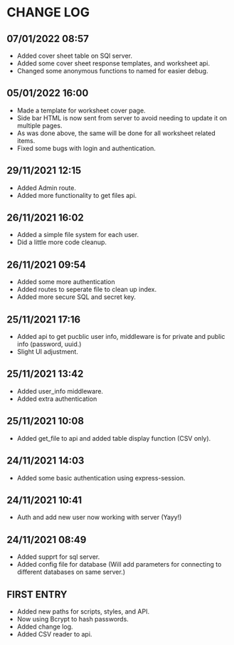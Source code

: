 # CHANGE LOG

## 07/01/2022 08:57
- Added cover sheet table on SQl server.
- Added some cover sheet response templates, and worksheet api.
- Changed some anonymous functions to named for easier debug.

## 05/01/2022 16:00
- Made a template for worksheet cover page.
- Side bar HTML is now sent from server to avoid needing to update it on multiple pages.
- As was done above, the same will be done for all worksheet related items.
- Fixed some bugs with login and authentication.

## 29/11/2021 12:15
- Added Admin route.
- Added more functionality to get files api.

## 26/11/2021 16:02
- Added a simple file system for each user.
- Did a little more code cleanup.

## 26/11/2021 09:54
- Added some more authentication
- Added routes to seperate file to clean up index.
- Added more secure SQL and secret key.

## 25/11/2021 17:16
- Added api to get pucblic user info, middleware is for private and public info (password, uuid.)
- Slight UI adjustment.

## 25/11/2021 13:42
- Added user_info middleware.
- Added extra authentication

## 25/11/2021 10:08
- Added get_file to api and added table display function (CSV only).

## 24/11/2021 14:03
- Added some basic authentication using express-session.

## 24/11/2021 10:41
- Auth and add new user now working with server (Yayy!)

## 24/11/2021 08:49
- Added supprt for sql server.
- Added config file for database (Will add parameters for connecting to different databases on same server.)

## FIRST ENTRY
- Added new paths for scripts, styles, and API.
- Now using Bcrypt to hash passwords.
- Added change log.
- Added CSV reader to api.

